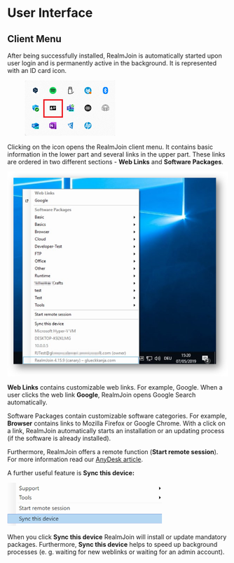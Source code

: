 # User Interface

## Client Menu

After being successfully installed, RealmJoin is automatically started upon user login and is permanently active in the background. It is represented with an ID card icon.

<figure><img src="../.gitbook/assets/image (302).png" alt=""><figcaption></figcaption></figure>

Clicking on the icon opens the RealmJoin client menu. It contains basic information in the lower part and several links in the upper part. These links are ordered in two different sections - **Web Links** and **Software Packages**.

![](<../.gitbook/assets/image (67).png>)

**Web Links** contains customizable web links. For example, Google. When a user clicks the web link **Google**, RealmJoin opens Google Search automatically.

Software Packages contain customizable software categories. For example, **Browser** contains links to Mozilla Firefox or Google Chrome. With a click on a link, RealmJoin automatically starts an installation or an updating process (if the software is already installed).

Furthermore, RealmJoin offers a remote function (**Start remote session**). For more information read our [AnyDesk article](realmjoin-client/anydesk-integration/).

A further useful feature is **Sync this device:**

![](<../.gitbook/assets/image (81).png>)

When you click **Sync this device** RealmJoin will install or update mandatory packages. Furthermore, **Sync this device** helps to speed up background processes (e. g. waiting for new weblinks or waiting for an admin account).
